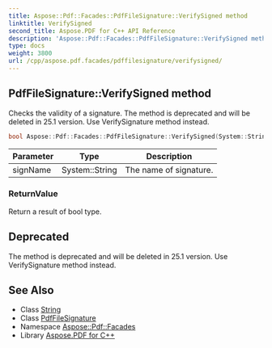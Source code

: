 ```yaml
---
title: Aspose::Pdf::Facades::PdfFileSignature::VerifySigned method
linktitle: VerifySigned
second_title: Aspose.PDF for C++ API Reference
description: 'Aspose::Pdf::Facades::PdfFileSignature::VerifySigned method. Checks the validity of a signature. The method is deprecated and will be deleted in 25.1 version. Use VerifySignature method instead in C++.'
type: docs
weight: 3800
url: /cpp/aspose.pdf.facades/pdffilesignature/verifysigned/
---
```

## PdfFileSignature::VerifySigned method


Checks the validity of a signature. The method is deprecated and will be deleted in 25.1 version. Use VerifySignature method instead.

```cpp
bool Aspose::Pdf::Facades::PdfFileSignature::VerifySigned(System::String signName)
```


| Parameter | Type | Description |
| --- | --- | --- |
| signName | System::String | The name of signature. |

### ReturnValue

Return a result of bool type.

## Deprecated
The method is deprecated and will be deleted in 25.1 version. Use VerifySignature method instead. 

## See Also

* Class [String](../../../system/string/)
* Class [PdfFileSignature](../)
* Namespace [Aspose::Pdf::Facades](../../)
* Library [Aspose.PDF for C++](../../../)
